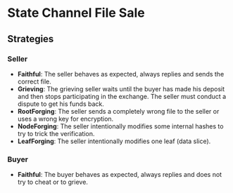# State Channel File Sale

## Strategies

### Seller

  * **Faithful**: The seller behaves as expected, always replies and sends the correct file.
  * **Grieving**: The grieving seller waits until the buyer has made his deposit and then stops participating in the exchange.
    The seller must conduct a dispute to get his funds back.
  * **RootForging**: The seller sends a completely wrong file to the seller or uses a wrong key for encryption.
  * **NodeForging**: The seller intentionally modifies some internal hashes to try to trick the verification.
  * **LeafForging**: The seller intentionally modifies one leaf (data slice).


### Buyer

  * **Faithful**: The buyer behaves as expected, always replies and does not try to cheat or to grieve.

